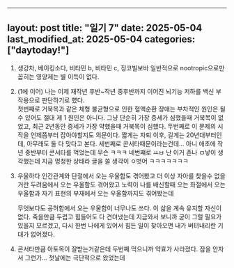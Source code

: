   ---
layout: post
title:  "일기 7"
date:   2025-05-04
last_modified_at: 2025-05-04
categories: ["daytoday!"]
---

1. 생강차, 베이킹소다, 비타민 b, 비타민 c, 징코빌보바
   일반적으로 nootropic으로만 꼽히는 영양제는 별 이득이 없다.

2. (1에 이어)
   나는 이제 재작년 후반~작년 중후반까지 이어진 뇌기능 저하를 백신 부작용으로 판단하기로 헀다.<br>
첫번째로 거북목과 같은 체형 불균형으로 인한 혈액순환 장애는 부차적인 원인은 될 수 있어도 절대 제 1 원인은 아니다. 그냥 단순히 가장 증세가 심했을때 거북목이 없었고, 최근 2년동안 증세가 가장 약했을때 거북목이 심했다.
두번째로 이 문제의 시작을 언제쯤부터 잡아야할지도 의문이다. 짧게는 자퇴 이후, 길게는 20년대부터인데, 아무래도 둘 다 맞다고 본다.
세번째로 콘서타때문이라는건데... 아니 애초에 작년 중반부터 콘서타를 먹었는데 무슨 ㅋㅋㅋ
네번쨰로 ㅛㅂ 난 이거 존나 ㅁ낳이 생각했는데 지금 멍청한 상태라 글을 쓸 생각이 ㅇ벗어 ㅋㅋㅋㅋㅋㅋㅋ

3. 우울하다
   인간관계와 단절에서 오는 우울함도 겪어봤고
   더 이상 자아를 찾을수 없을거란 두려움에서 오는 우울함도 겪어왔고
   노력이 나를 배신할때 오는 좌절에서 오는 우울함과
   자기 표현의 부재에서 오는 우울함까지도 겪어봤는데

   무엇보다도 공허함에서 오는 우울함이 너무나도 쓰다. 이 삶을 계속 유지할 자신이 없다. 죽을만큼 두렵고 힘들어도 다 견뎌냈는데
   지금와서 보니까 굳이 그럴 필요가 있을지 모르겠고, 다시 한번 나에게 있어서 힘든 일이 찾아오면 내가 버텨내리란 기대가 없어졌다.

4. 콘서타만큼 아토목이 잘받는거같은데 두번째 먹으니까 약효가 사라졌다. 잠을 안자서 그런가... 첫날에는 극단적으로 왔었는데
